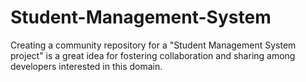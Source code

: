 # Student-Management-System
Creating a community repository for a "Student Management System project" is a great idea for fostering collaboration and sharing among developers interested in this domain.
